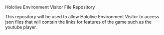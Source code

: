 Hololive Environment Visitor File Repository

This repository will be used to allow Hololive Environment Visitor to access json files that will contain the links for features of the game such as the youtube player.
